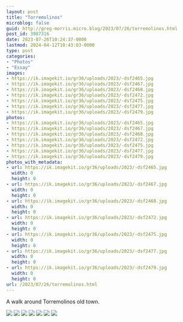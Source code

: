 ```yaml
---
layout: post
title: "Torremolinos"
microblog: false
guid: http://greg-morris.micro.blog/2023/07/26/torremolinos.html
post_id: 3987316
date: 2023-07-26T10:24:37-0000
lastmod: 2024-04-12T10:43:03-0000
type: post
categories:
- "Photos"
- "Essay"
images:
- https://ik.imagekit.io/gr36/uploads/2023/-dsf2465.jpg
- https://ik.imagekit.io/gr36/uploads/2023/-dsf2467.jpg
- https://ik.imagekit.io/gr36/uploads/2023/-dsf2468.jpg
- https://ik.imagekit.io/gr36/uploads/2023/-dsf2472.jpg
- https://ik.imagekit.io/gr36/uploads/2023/-dsf2475.jpg
- https://ik.imagekit.io/gr36/uploads/2023/-dsf2477.jpg
- https://ik.imagekit.io/gr36/uploads/2023/-dsf2479.jpg
photos:
- https://ik.imagekit.io/gr36/uploads/2023/-dsf2465.jpg
- https://ik.imagekit.io/gr36/uploads/2023/-dsf2467.jpg
- https://ik.imagekit.io/gr36/uploads/2023/-dsf2468.jpg
- https://ik.imagekit.io/gr36/uploads/2023/-dsf2472.jpg
- https://ik.imagekit.io/gr36/uploads/2023/-dsf2475.jpg
- https://ik.imagekit.io/gr36/uploads/2023/-dsf2477.jpg
- https://ik.imagekit.io/gr36/uploads/2023/-dsf2479.jpg
photos_with_metadata:
- url: https://ik.imagekit.io/gr36/uploads/2023/-dsf2465.jpg
  width: 0
  height: 0
- url: https://ik.imagekit.io/gr36/uploads/2023/-dsf2467.jpg
  width: 0
  height: 0
- url: https://ik.imagekit.io/gr36/uploads/2023/-dsf2468.jpg
  width: 0
  height: 0
- url: https://ik.imagekit.io/gr36/uploads/2023/-dsf2472.jpg
  width: 0
  height: 0
- url: https://ik.imagekit.io/gr36/uploads/2023/-dsf2475.jpg
  width: 0
  height: 0
- url: https://ik.imagekit.io/gr36/uploads/2023/-dsf2477.jpg
  width: 0
  height: 0
- url: https://ik.imagekit.io/gr36/uploads/2023/-dsf2479.jpg
  width: 0
  height: 0
url: /2023/07/26/torremolinos.html
---
```


A walk around Torremolinos old town.

<div class="gallery">
<img src="https://ik.imagekit.io/gr36/uploads/2023/-dsf2465.jpg">
<img src="https://ik.imagekit.io/gr36/uploads/2023/-dsf2467.jpg">
<img src="https://ik.imagekit.io/gr36/uploads/2023/-dsf2468.jpg">
<img src="https://ik.imagekit.io/gr36/uploads/2023/-dsf2472.jpg">
<img src="https://ik.imagekit.io/gr36/uploads/2023/-dsf2475.jpg">
<img src="https://ik.imagekit.io/gr36/uploads/2023/-dsf2477.jpg">
<img src="https://ik.imagekit.io/gr36/uploads/2023/-dsf2479.jpg">
</div>
